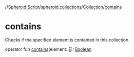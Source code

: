 //[Spheroid Script](../../index.md)/[spheroid.collections](../index.md)/[Collection](index.md)/[contains](contains.md)



# contains  
 
Checks if the specified element is contained in this collection.  
  
  
operator fun [contains](contains.md)(element: [E](index.md)): [Boolean](../../spheroid/-boolean/index.md)  



